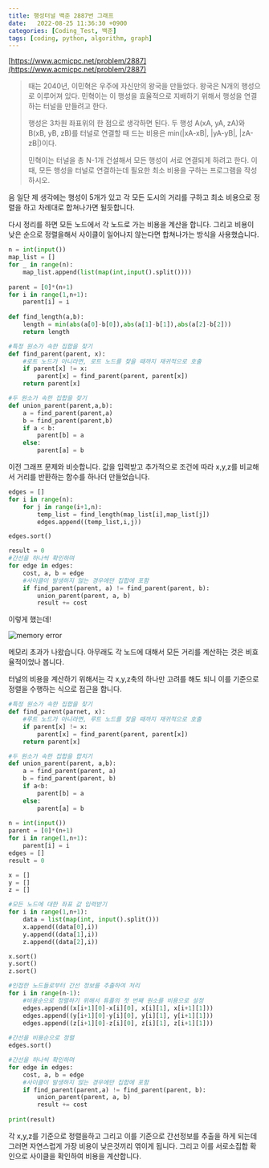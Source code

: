 ```yaml
---
title: 행성터널 백준 2887번 그래프
date:   2022-08-25 11:36:30 +0900
categories: [Coding_Test, 백준]
tags: [coding, python, algorithm, graph]
---
```


[https://www.acmicpc.net/problem/2887](https://www.acmicpc.net/problem/2887)

> 때는 2040년, 이민혁은 우주에 자신만의 왕국을 만들었다. 왕국은 N개의 행성으로 이루어져 있다. 민혁이는 이 행성을 효율적으로 지배하기 위해서 행성을 연결하는 터널을 만들려고 한다.
> 
> 행성은 3차원 좌표위의 한 점으로 생각하면 된다. 두 행성 A(xA, yA, zA)와 B(xB, yB, zB)를 터널로 연결할 때 드는 비용은 min(|xA-xB|, |yA-yB|, |zA-zB|)이다.
> 
> 민혁이는 터널을 총 N-1개 건설해서 모든 행성이 서로 연결되게 하려고 한다. 이때, 모든 행성을 터널로 연결하는데 필요한 최소 비용을 구하는 프로그램을 작성하시오.


음 일단 제 생각에는 행성이 5개가 있고 각 모든 도시의 거리를 구하고 최소 비용으로 정렬을 하고 차례대로 합쳐나가면 될듯합니다.

다시 정리를 하면 모든 노드에서 각 노드로 가는 비용을 계산을 합니다. 그리고 비용이 낮은 순으로 정렬을해서 사이클이 일어나지 않는다면 합쳐나가는 방식을 사용했습니다.

```py
n = int(input())
map_list = []
for _ in range(n):
    map_list.append(list(map(int,input().split())))
    
parent = [0]*(n+1)
for i in range(1,n+1):
    parent[i] = i
    
def find_length(a,b):
    length = min(abs(a[0]-b[0]),abs(a[1]-b[1]),abs(a[2]-b[2]))
    return length

#특정 원소가 속한 집합을 찾기
def find_parent(parent, x):
    #로트 노드가 아니라면, 로트 노드를 찾을 때까지 재귀적으로 호출
    if parent[x] != x:
        parent[x] = find_parent(parent, parent[x])
    return parent[x]

#두 원소가 속한 집합을 찾기
def union_parent(parent,a,b):
    a = find_parent(parent,a)
    b = find_parent(parent,b)
    if a < b:
        parent[b] = a
    else:
        parent[a] = b
```

이전 그래프 문제와 비슷합니다. 값을 입력받고 추가적으로 조건에 따라 x,y,z를 비교해서 거리를 반환하는 함수를 하나더 만들었습니다.

```py
edges = []
for i in range(n):
    for j in range(i+1,n):
        temp_list = find_length(map_list[i],map_list[j])
        edges.append((temp_list,i,j))

edges.sort()

result = 0
#간선을 하나씩 확인하며
for edge in edges:
    cost, a, b = edge
    #사이클이 발생하지 않는 경우에만 집합에 포함
    if find_parent(parent, a) != find_parent(parent, b):
        union_parent(parent, a, b)
        result += cost
```

이렇게 했는데!

![memory error](https://user-images.githubusercontent.com/85277660/211148752-dbe4ce14-af36-42e4-818d-a029eedf3e5d.png)

메모리 초과가 나왔습니다. 아무래도 각 노드에 대해서 모든 거리를 계산하는 것은 비효율적이었나 봅니다.

터널의 비용을 계산하기 위해서는 각 x,y,z축의 하나만 고려를 해도 되니 이를 기준으로 정렬을 수행하는 식으로 접근을 합니다.

```py
#특정 원소가 속한 집합을 찾기
def find_parent(parnet, x):
    #루트 노드가 아니라면, 루트 노드를 찾을 때까지 재귀적으로 호출
    if parent[x] != x:
        parent[x] = find_parent(parent, parent[x])
    return parent[x]

#두 원소가 속한 집합을 합치기
def union_parent(parent, a,b):
    a = find_parent(parent, a)
    b = find_parent(parent, b)
    if a<b:
        parent[b] = a
    else:
        parent[a] = b
        
n = int(input())
parent = [0]*(n+1)
for i in range(1,n+1):
    parent[i] = i
edges = []
result = 0

x = []
y = []
z = []

#모든 노드에 대한 좌표 값 입력받기
for i in range(1,n+1):
    data = list(map(int, input().split()))
    x.append((data[0],i))
    y.append((data[1],i))
    z.append((data[2],i))

x.sort()
y.sort()
z.sort()

#인접한 노드들로부터 간선 정보를 추출하여 처리
for i in range(n-1):
    #비용순으로 정렬하기 위해서 튜플의 첫 번째 원소를 비용으로 설정
    edges.append((x[i+1][0]-x[i][0], x[i][1], x[i+1][1]))
    edges.append((y[i+1][0]-y[i][0], y[i][1], y[i+1][1]))
    edges.append((z[i+1][0]-z[i][0], z[i][1], z[i+1][1]))
    
#간선을 비용순으로 정렬
edges.sort()

#간선을 하나씩 확인하며
for edge in edges:
    cost, a, b = edge
    #사이클이 발생하지 않는 경우에만 집합에 포함
    if find_parent(parent,a) != find_parent(parent, b):
        union_parent(parent, a, b)
        result += cost
        
print(result)
```

각 x,y,z를 기준으로 정렬을하고 그리고 이를 기준으로 간선정보를 추출을 하게 되는데 그러면 자연스럽게 가장 비용이 낮은것끼리 엮이게 됩니다. 그리고 이를 서로소집합 확인으로 사이클을 확인하여 비용을 계산합니다.